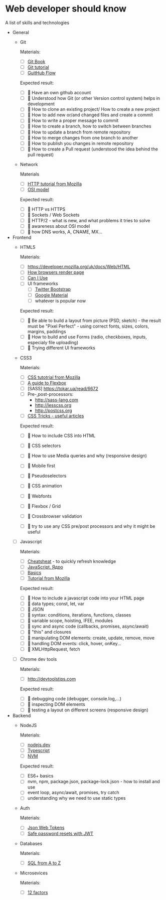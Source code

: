 # Web developer should know
A list of skills and technologies

- General
  - Git
    
    Materials:
    - [ ] [Git Book](https://git-scm.com/book/uk/v2)
    - [ ] [Git tutorial](https://www.codecademy.com/learn/learn-git)
    - [ ] [GuitHub Flow](https://guides.github.com/introduction/flow)
    
    Expected result:
    - [ ] :baby: Have an own github account
    - [ ] :baby: Understood how Git (or other Version control system) helps in development
    - [ ] :baby: How to clone an existing project/ How to create a new project
    - [ ] :baby: How to add new or/and changed files and create a commit
    - [ ] :baby: How to write a proper message to commit
    - [ ] :baby: How to create a branch, how to switch between branches
    - [ ] :baby: How to update a branch from remote repository 
    - [ ] :baby: How to merge changes from one branch to another
    - [ ] :baby: How to publish you changes in remote repository
    - [ ] :baby: How to create a Pull request (understood the idea behind the pull request)

  - Network
  
    Materials
    - [ ] [HTTP tutorial from Mozilla](https://developer.mozilla.org/uk/docs/Web/HTTP)
    - [ ] [OSI model](https://www.geeksforgeeks.org/layers-osi-model/)
    
    Expected result:
    - [ ] :baby: HTTP vs HTTPS
    - [ ] :baby: Sockets / Web Sockets
    - [ ] :construction_worker: HTTP/2 - what is new, and what problems it tries to solve
    - [ ] :construction_worker: awareness about OSI model
    - [ ] :construction_worker: how DNS works, A, CNAME, MX...
    
- Frontend
  - HTML5
    
    Materials:
    - [ ] https://developer.mozilla.org/uk/docs/Web/HTML
    - [ ] [How browsers render page](https://habrahabr.ru/post/338840)
    - [ ] [Can I Use](https://caniuse.com)
    - [ ] UI frameworks
      - [ ] [Twitter Bootstrap](http://getbootstrap.com)
      - [ ] [Google Material](http://materializecss.com)
      - [ ] whatever is popular now
    
    Expected result:
    - [ ] :baby: Be able to build a layout from picture (PSD, sketch) - the result must be "Pixel Perfect" - using correct fonts, sizes, colors, margins, paddings
    - [ ] :baby: How to build and use Forms (radio, checkboxes, inputs, especialy file uploading)
    - [ ] :baby: Trying different UI frameworks
    
  - CSS3
  
    Materials:
    - [ ] [CSS tutotrial from Mozilla](https://developer.mozilla.org/uk/docs/Web/CSS)
    - [ ] [A guide to Flexbox](https://css-tricks.com/snippets/css/a-guide-to-flexbox)
    - [ ] [SASS] https://tokar.ua/read/6672
    - [ ] Pre-,post-processors: 
      - http://sass-lang.com
      - http://lesscss.org
      - http://postcss.org
    - [ ] [CSS Tricks - useful articles](https://css-tricks.com)
    
    Expected result:
    - [ ] :baby: How to include CSS into HTML
    - [ ] :baby: CSS selectors
    - [ ] :baby: How to use Media queries and why (responsive design)
    - [ ] :baby: Mobile first
    - [ ] :baby: Pseudoselectors
    - [ ] :baby: CSS animation
    - [ ] :baby: Webfonts
    - [ ] :baby: Flexbox / Grid
    - [ ] :baby: Crossbrowser validation
    - [ ] :baby: try to use any CSS pre/post processors and why it might be useful

    
  - [ ] Javascript
  
    Materials:
    - [ ] [Cheatsheat](https://github.com/mbeaudru/modern-js-cheatsheet) - to quickly refresh knowledge
    - [ ] [JavaScript. Ядро](http://dmitrysoshnikov.com/ecmascript/javascript-the-core-2nd-edition-rus/)
    - [ ] [Basics](https://developer.mozilla.org/uk/docs/Learn/Getting_started_with_the_web/JavaScript_basics)
    - [ ] [Tutorial from Mozilla](https://developer.mozilla.org/uk/docs/Web/JavaScript)
    
    Expected result:
    - [ ] :baby: How to include a javascript code into your HTML page
    - [ ] :baby: data types; const, let, var
    - [ ] :baby: JSON
    - [ ] :baby: syntax: conditions, iterations, functions, classes
    - [ ] :baby: variable scope, hoisting, IFEE, modules
    - [ ] :baby: sync and async code (callbacks, promises, async/await)
    - [ ] :baby: "this" and closures
    - [ ] :baby: manipulating DOM elements: create, update, remove, move
    - [ ] :baby: handling DOM events: click, hover, onKey...
    - [ ] :baby: XMLHttpRequest, fetch
    
  - [ ] Chrome dev tools
    
    Materials:
    - [ ] http://devtoolstips.com
   
    Expected result:
    - [ ] :baby: debugging code (debugger, console.log,...)
    - [ ] :baby: inspecting DOM elements
    - [ ] :baby: testing a layout on different screens (responsive design)
    
- Backend
  - NodeJS
    
    Materials:
      - [ ] [nodejs.dev](https://nodejs.dev/)
      - [ ] [Typescript](https://basarat.gitbooks.io/typescript/content/)
      - [ ] [NVM](https://github.com/creationix/nvm)
      
    Expected result:
    - [ ] ES6+ basics
    - [ ] nvm, npm, package.json, package-lock.json - how to install and use
    - [ ] event loop, async/await, promises, try catch
    - [ ] understanding why we need to use static types
      
  - Auth
  
    Materials:
      - [ ] [Json Web Tokens](https://jwt.io/)
      - [ ] [Safe password resets with JWT](https://www.smashingmagazine.com/2017/11/safe-password-resets-with-json-web-tokens/)
      
  - Databases
    
    Materials:
      - [ ] [SQL from A to Z](https://dev.to/helenanders26/sql-series-from-a-to-z-2pk9)
      
  - Microsevices
  
    Materials:
      - [ ] [12 factors](https://12factor.net/)
